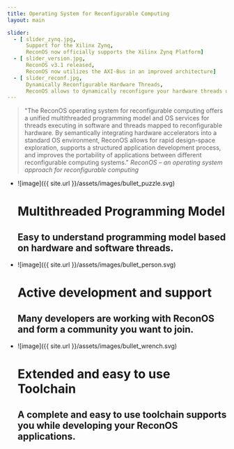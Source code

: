 ```yaml
---
title: Operating System for Reconfigurable Computing
layout: main

slider:
  - [ slider_zynq.jpg,
      Support for the Xilinx Zynq,
      ReconOS now officially supports the Xilinx Zynq Platform]
  - [ slider_version.jpg,
      ReconOS v3.1 released,
      ReconOS now utilizes the AXI-Bus in an improved architecture]
  - [ slider_reconf.jpg,
      Dynamically Reconfigurable Hardware Threads,
      ReconOS allows to dynamically reconfigure your hardware threads utilizing the partial reconfiguration features of the FPGA]
---
```

> "The ReconOS operating system for reconfigurable computing offers a unified
> multithreaded programming model and OS services for threads executing in
> software and threads mapped to reconfigurable hardware. By semantically
> integrating hardware accelerators into a standard OS environment,
> ReconOS allows for rapid design-space exploration, supports a structured
> application development process, and improves the portability of applications
> between different reconfigurable computing systems."
> <cite>ReconOS – an operating system approach for reconfigurable computing</cite>

* ![image]({{ site.url }}/assets/images/bullet_puzzle.svg)
  # Multithreaded Programming Model
  ## Easy to understand programming model based on hardware and software threads.

* ![image]({{ site.url }}/assets/images/bullet_person.svg)
  # Active development and support
  ## Many developers are working with ReconOS and form a community you want to join.

* ![image]({{ site.url }}/assets/images/bullet_wrench.svg)
  # Extended and easy to use Toolchain
  ## A complete and easy to use toolchain supports you while developing your ReconOS applications.
